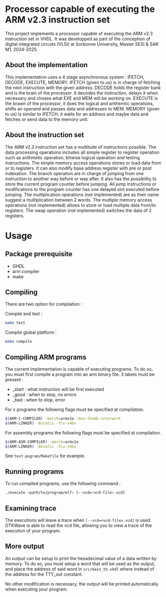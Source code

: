 # Processor capable of executing the ARM v2.3 instruction set

This project implements a processor capable of executing the ARM v2.3 instruction set in VHDL. It was developped as part of the conception of digital integrated circuits (VLSI) at Sorbonne University, Master SESI & SAR M1, 2024-2025.

## About the implementation

This implementation uses a 4 stage asynchronous system : IFETCH, DECODE, EXECUTE, MEMORY.
IFETCH (given to us) is in charge of fetching the next instruction with the given address.
DECODE holds the register bank and is the brain of the processor. It decodes the instruction, delays it when necessary and choses what EXE and MEM will be working on.
EXECUTE is the brawn of the processor, it does the logical and arithemtic operations, shifts an operand and passes data and addresses to MEM.
MEMORY (given to us) is similar to IFETCH, it waits for an address and maybe data and fetches or send data to the memory unit.

## About the instruction set

The ARM v2.3 instruction set has a multitude of instructions possible.
The data processing operations includes all simple register to register operation such as arithmetic operation, bitwise logical operation and testing instructions.
The simple memory access operations stores or load data from or to registers. It can also modify base address register with pre or post indexation.
The branch operation are in charge of jumping from one instruction to another way before or way after. It also has the possibility to store the current program counter before jumping. All jump instructions or modifications to the program counter has one delayed slot executed before jumping.
The multiplication operations (not implemented) are as their name suggest a multiplication between 2 words.
The multiple memory access operations (not implemented) allows to store or load multiple data from/to registers.
The swap operation (not implemented) switches the data of 2 registers.

# Usage

## Package prerequisite

- GHDL
- arm compiler
- make

## Compiling

There are two option for compilation :

Compile and test :

```sh
make test
```

Compile global platform :

```sh
make compile
```

## Compiling ARM programs

The current implementation is capable of executing programs. To do so, you must first compile a program into an arm binary file.
3 labels must be present :
- _start : what instruction will be first executed
- _good : when to stop, no errors
- _bad : when to stop, error

For c programs the following flags must be specified at compilation.

```sh
$(ARM-C-COMPILER) -march=armv2a -mno-thumb-interwork
$(ARM-LINKER) -Bstatic -fix-v4bx
```

For assembly programs the following flags must be specified at compilation.

```sh
$(ARM-ASM-COMPILER) -march=armv2a
$(ARM-LINKER) -Bstatic -fix-v4bx
```

See `test-pogram/Makefile` for example.

## Running programs

To run compiled programs, use the following command :

```sh
./execute <path/to/program/elf> [--vcd=<vcd-file>.vcd]
```

## Examining trace

The executions will leave a trace when `[--vcd=<vcd-file>.vcd]` is used.
GTKWave is able to read the vcd file, allowing you to view a trace of the execution of your program.

## More output

An output can be setup to print the hexadecimal value of a data written by memory. To do so, you must setup a word that will be used as the output, and place the address of said word in `src/main_tb.vhdl` where instead of the address for the TTY_out constant.

No other modification is necessary, the output will be printed automatically when executing your program.

